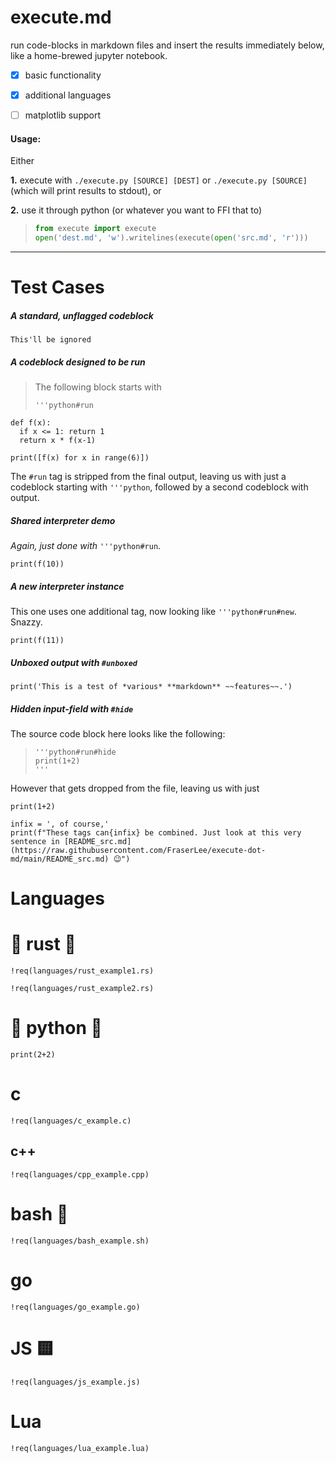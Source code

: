 # execute.md
run code-blocks in markdown files and insert the results immediately below, like a home-brewed jupyter notebook.


- [x] basic functionality
- [x] additional languages
- [ ] matplotlib support


#### Usage:

Either

**1.** execute with `./execute.py [SOURCE] [DEST]` or `./execute.py [SOURCE]` (which will print results to stdout), or

**2.** use it through python (or whatever you want to FFI that to)
> ```python
> from execute import execute
> open('dest.md', 'w').writelines(execute(open('src.md', 'r'))) 
> ```
---

# Test Cases

##### A standard, unflagged codeblock
```
This'll be ignored
```

##### A codeblock designed to be run
> The following block starts with
> ```
> '''python#run
> ```
```python#run
def f(x):
  if x <= 1: return 1
  return x * f(x-1)

print([f(x) for x in range(6)])
```
The `#run` tag is stripped from the final output, leaving us with just a codeblock starting with `'''python`, followed by a second codeblock with output.

##### Shared interpreter demo
*Again, just done with* `'''python#run`.

```python#run
print(f(10))
```

##### A new interpreter instance
This one uses one additional tag, now looking like `'''python#run#new`. Snazzy.
```python#run#new
print(f(11))
```

##### Unboxed output with `#unboxed`
```python#run#unboxed
print('This is a test of *various* **markdown** ~~features~~.')
```

##### Hidden input-field with `#hide`
The source code block here looks like the following:
> ```
> '''python#run#hide
> print(1+2)
> '''
> ```
However that gets dropped from the file, leaving us with just
```python#run#hide
print(1+2)
```

```python#run#hide#unboxed
infix = ', of course,'
print(f"These tags can{infix} be combined. Just look at this very sentence in [README_src.md](https://raw.githubusercontent.com/FraserLee/execute-dot-md/main/README_src.md) 😉")
```

# Languages

# :crab: rust :crab:

```rust#run
!req(languages/rust_example1.rs)
```

```rust#run#new
!req(languages/rust_example2.rs)
```

# :snake: python :snake:

```python#run
print(2+2)
```

# c

```c#run
!req(languages/c_example.c)
```

## c++

```cpp#run
!req(languages/cpp_example.cpp)
```

# bash :shell:

```bash#run
!req(languages/bash_example.sh)
```

# go
```go#run
!req(languages/go_example.go)
```

# JS :yellow_square:

```js#run
!req(languages/js_example.js)
```

# Lua

```lua#run
!req(languages/lua_example.lua)
```
